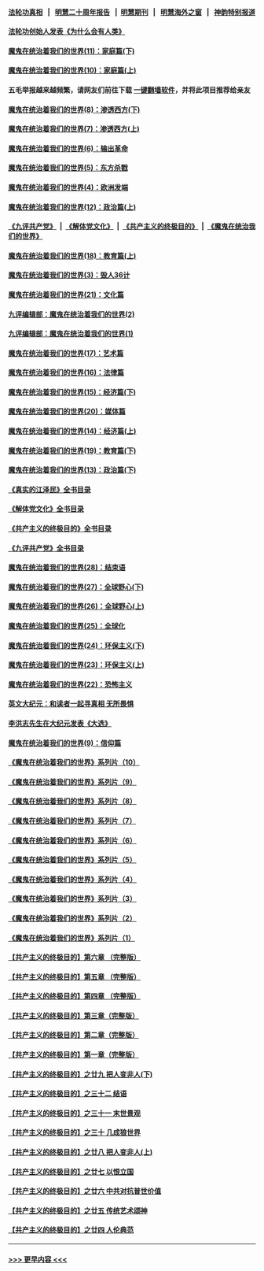 #### [法轮功真相](https://github.com/gfw-breaker/truth/blob/master/README.md?t=0) &nbsp;&nbsp;|&nbsp;&nbsp; [明慧二十周年报告](https://github.com/gfw-breaker/mh-reports/blob/master/README.md?t=0) &nbsp;&nbsp;|&nbsp;&nbsp;[明慧期刊](https://github.com/gfw-breaker/mh-qikan) &nbsp;&nbsp;|&nbsp;&nbsp; [明慧海外之窗](https://github.com/gfw-breaker/mh-news/blob/master/README.md?t=0) &nbsp;&nbsp;|&nbsp;&nbsp; [神韵特别报道](https://github.com/gfw-breaker/mh-news/blob/master/shenyun.md?t=0)
#### [法轮功创始人发表《为什么会有人类》](../pages/nsc422/n13912117.md?t=03040943) 
#### [魔鬼在统治着我们的世界(11)：家庭篇(下)](../pages/nsc422/n10440961.md?t=03040943) 
#### [魔鬼在统治着我们的世界(10)：家庭篇(上)](../pages/nsc422/n10435448.md?t=03040943) 
#### 五毛举报越来越频繁，请网友们前往下载 [一键翻墙软件](https://github.com/gfw-breaker/ssr-accounts)，并将此项目推荐给亲友
#### [魔鬼在统治着我们的世界(8)：渗透西方(下)](../pages/nsc422/n10429603.md?t=03040943) 
#### [魔鬼在统治着我们的世界(7)：渗透西方(上)](../pages/nsc422/n10426013.md?t=03040943) 
#### [魔鬼在统治着我们的世界(6)：输出革命](../pages/nsc422/n10421536.md?t=03040943) 
#### [魔鬼在统治着我们的世界(5)：东方杀戮](../pages/nsc422/n10417707.md?t=03040943) 
#### [魔鬼在统治着我们的世界(4)：欧洲发端](../pages/nsc422/n10414890.md?t=03040943) 
#### [魔鬼在统治着我们的世界(12)：政治篇(上)](../pages/nsc422/n10444576.md?t=03040943) 
#### [《九评共产党》](https://github.com/begood0513/9ping.md/blob/master/README.md) &nbsp;|&nbsp; [《解体党文化》](../../../../jtdwh.md/blob/master/README.md)  &nbsp;|&nbsp; [《共产主义的终极目的》](../../../../gczydzjmd.md/blob/master/README.md) &nbsp;|&nbsp; [《魔鬼在统治我们的世界》](../../../../mgztzwmdsj.md/blob/master/README.md) 
#### [魔鬼在统治着我们的世界(18)：教育篇(上)](../pages/nsc422/n10526970.md?t=03040943) 
#### [魔鬼在统治着我们的世界(3)：毁人36计](../pages/nsc422/n10411583.md?t=03040943) 
#### [魔鬼在统治着我们的世界(21)：文化篇](../pages/nsc422/n10597706.md?t=03040943) 
#### [九评编辑部：魔鬼在统治着我们的世界(2)](../pages/nsc422/n10410036.md?t=03040943) 
#### [九评编辑部：魔鬼在统治着我们的世界(1)](../pages/nsc422/n10406825.md?t=03040943) 
#### [魔鬼在统治着我们的世界(17)：艺术篇](../pages/nsc422/n10499093.md?t=03040943) 
#### [魔鬼在统治着我们的世界(16)：法律篇](../pages/nsc422/n10485969.md?t=03040943) 
#### [魔鬼在统治着我们的世界(15)：经济篇(下)](../pages/nsc422/n10469975.md?t=03040943) 
#### [魔鬼在统治着我们的世界(20)：媒体篇](../pages/nsc422/n10586579.md?t=03040943) 
#### [魔鬼在统治着我们的世界(14)：经济篇(上)](../pages/nsc422/n10457370.md?t=03040943) 
#### [魔鬼在统治着我们的世界(19)：教育篇(下)](../pages/nsc422/n10564808.md?t=03040943) 
#### [魔鬼在统治着我们的世界(13)：政治篇(下)](../pages/nsc422/n10448270.md?t=03040943) 
#### [《真实的江泽民》全书目录](../pages/nsc422/n13721399.md?t=03040943) 
#### [《解体党文化》全书目录](../pages/nsc422/n13721157.md?t=03040943) 
#### [《共产主义的终极目的》全书目录](../pages/nsc422/n13721048.md?t=03040943) 
#### [《九评共产党》全书目录](../pages/nsc422/n13708085.md?t=03040943) 
#### [魔鬼在统治着我们的世界(28)：结束语](../pages/nsc422/n10936246.md?t=03040943) 
#### [魔鬼在统治着我们的世界(27)：全球野心(下)](../pages/nsc422/n10928319.md?t=03040943) 
#### [魔鬼在统治着我们的世界(26)：全球野心(上)](../pages/nsc422/n10900318.md?t=03040943) 
#### [魔鬼在统治着我们的世界(25)：全球化](../pages/nsc422/n10788205.md?t=03040943) 
#### [魔鬼在统治着我们的世界(24)：环保主义(下)](../pages/nsc422/n10695307.md?t=03040943) 
#### [魔鬼在统治着我们的世界(23)：环保主义(上)](../pages/nsc422/n10688613.md?t=03040943) 
#### [魔鬼在统治着我们的世界(22)：恐怖主义](../pages/nsc422/n10614727.md?t=03040943) 
#### [英文大纪元：和读者一起寻真相 无所畏惧](../pages/nsc422/n12542027.md?t=03040943) 
#### [李洪志先生在大纪元发表《大选》](../pages/nsc422/n12534746.md?t=03040943) 
#### [魔鬼在统治着我们的世界(9)：信仰篇](../pages/nsc422/n10432159.md?t=03040943) 
#### [《魔鬼在统治着我们的世界》系列片（10）](../pages/nsc422/n12292670.md?t=03040943) 
#### [《魔鬼在统治着我们的世界》系列片（9）](../pages/nsc422/n12290859.md?t=03040943) 
#### [《魔鬼在统治着我们的世界》系列片（8）](../pages/nsc422/n12287445.md?t=03040943) 
#### [《魔鬼在统治着我们的世界》系列片（7）](../pages/nsc422/n12283425.md?t=03040943) 
#### [《魔鬼在统治着我们的世界》系列片（6）](../pages/nsc422/n12282314.md?t=03040943) 
#### [《魔鬼在统治着我们的世界》系列片（5）](../pages/nsc422/n12281419.md?t=03040943) 
#### [《魔鬼在统治着我们的世界》系列片（4）](../pages/nsc422/n12274024.md?t=03040943) 
#### [《魔鬼在统治着我们的世界》系列片（3）](../pages/nsc422/n12271322.md?t=03040943) 
#### [《魔鬼在统治着我们的世界》系列片（2）](../pages/nsc422/n12269049.md?t=03040943) 
#### [《魔鬼在统治着我们的世界》系列片（1）](../pages/nsc422/n12267575.md?t=03040943) 
#### [【共产主义的终极目的】第六章 （完整版）](../pages/nsc422/n11428913.md?t=03040943) 
#### [【共产主义的终极目的】第五章 （完整版）](../pages/nsc422/n11428912.md?t=03040943) 
#### [【共产主义的终极目的】第四章 （完整版）](../pages/nsc422/n11428907.md?t=03040943) 
#### [【共产主义的终极目的】第三章（完整版）](../pages/nsc422/n11428848.md?t=03040943) 
#### [【共产主义的终极目的】第二章（完整版）](../pages/nsc422/n11428831.md?t=03040943) 
#### [【共产主义的终极目的】第一章（完整版）](../pages/nsc422/n11417651.md?t=03040943) 
#### [【共产主义的终极目的】之廿九 把人变非人(下)](../pages/nsc422/n11344140.md?t=03040943) 
#### [【共产主义的终极目的】之三十二 结语](../pages/nsc422/n11360535.md?t=03040943) 
#### [【共产主义的终极目的】之三十一 末世景观](../pages/nsc422/n11351129.md?t=03040943) 
#### [【共产主义的终极目的】之三十 几成狼世界](../pages/nsc422/n11348280.md?t=03040943) 
#### [【共产主义的终极目的】之廿八 把人变非人(上)](../pages/nsc422/n11340492.md?t=03040943) 
#### [【共产主义的终极目的】之廿七 以恨立国](../pages/nsc422/n11336944.md?t=03040943) 
#### [【共产主义的终极目的】之廿六 中共对抗普世价值](../pages/nsc422/n11324785.md?t=03040943) 
#### [【共产主义的终极目的】之廿五 传统艺术颂神](../pages/nsc422/n11296396.md?t=03040943) 
#### [【共产主义的终极目的】之廿四 人伦典范](../pages/nsc422/n11296397.md?t=03040943) 

----
#### [ >>> 更早内容 <<< ](../indexes/nsc422-earlier.md)
